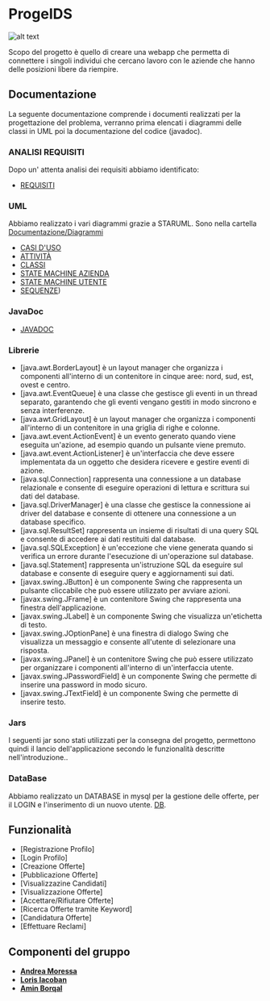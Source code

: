 # ProgeIDS
![alt text](https://comunicatidelcredito.it/wp-content/uploads/2019/09/BANCA-D-ITALIA.png)

Scopo del progetto è quello di creare una webapp che permetta di connettere i singoli individui che cercano lavoro con le aziende che hanno delle posizioni libere da riempire.
## Documentazione
La seguente documentazione comprende i documenti realizzati per la progettazione del problema, verranno prima elencati i diagrammi delle classi in UML poi la documentazione del codice (javadoc).

### ANALISI REQUISITI
Dopo un' attenta analisi dei requisiti abbiamo identificato:
- [REQUISITI](https://github.com/lorisiaco/ProgeIDS/blob/main/Documetations/SoftwareRequirementEngineering.md)

### UML
Abbiamo realizzato i vari diagrammi grazie a STARUML.
Sono nella cartella [Documentazione/Diagrammi](https://github.com/lorisiaco/ProgeIDS/blob/main/Documetations/UML)
- [CASI D'USO](https://github.com/lorisiaco/ProgeIDS/blob/main/Documetations/UML/UseCaseDiagram/UseCaseDiagram.png)
- [ATTIVITÀ](https://github.com/lorisiaco/ProgeIDS/blob/main/Documetations/UML/ActivityDiagram/ActivityDiagram.png)
- [CLASSI](https://github.com/lorisiaco/ProgeIDS/blob/main/Documetations/UML/ClassDiagram/ClassDiagram.png)
- [STATE MACHINE AZIENDA](https://github.com/lorisiaco/ProgeIDS/blob/main/Documetations/UML/StateMachineDiagram/StateMachineDiagramAzienda.png)
- [STATE MACHINE UTENTE](https://github.com/lorisiaco/ProgeIDS/blob/main/Documetations/UML/StateMachineDiagram/StateMachineDiagramUtente.png)
- [SEQUENZE](https://github.com/lorisiaco/ProgeIDS/blob/main/Documetations/UML/SequenceDiagramDiagram/SequenceDiagram.png))

### JavaDoc
- [JAVADOC](https://github.com/lorisiaco/ProgeIDS/blob/main/Documetations/UML)

### Librerie
- [java.awt.BorderLayout] è un layout manager che organizza i componenti all'interno di un contenitore in cinque aree: nord, sud, est, ovest e centro.
- [java.awt.EventQueue] è una classe che gestisce gli eventi in un thread separato, garantendo che gli eventi vengano gestiti in modo sincrono e senza interferenze.
- [java.awt.GridLayout] è un layout manager che organizza i componenti all'interno di un contenitore in una griglia di righe e colonne.
- [java.awt.event.ActionEvent] è un evento generato quando viene eseguita un'azione, ad esempio quando un pulsante viene premuto.
- [java.awt.event.ActionListener] è un'interfaccia che deve essere implementata da un oggetto che desidera ricevere e gestire eventi di azione.
- [java.sql.Connection] rappresenta una connessione a un database relazionale e consente di eseguire operazioni di lettura e scrittura sui dati del database.
- [java.sql.DriverManager] è una classe che gestisce la connessione ai driver del database e consente di ottenere una connessione a un database specifico.
- [java.sql.ResultSet] rappresenta un insieme di risultati di una query SQL e consente di accedere ai dati restituiti dal database.
- [java.sql.SQLException] è un'eccezione che viene generata quando si verifica un errore durante l'esecuzione di un'operazione sul database.
- [java.sql.Statement] rappresenta un'istruzione SQL da eseguire sul database e consente di eseguire query e aggiornamenti sui dati.
- [javax.swing.JButton] è un componente Swing che rappresenta un pulsante cliccabile che può essere utilizzato per avviare azioni.
- [javax.swing.JFrame] è un contenitore Swing che rappresenta una finestra dell'applicazione.
- [javax.swing.JLabel] è un componente Swing che visualizza un'etichetta di testo.
- [javax.swing.JOptionPane] è una finestra di dialogo Swing che visualizza un messaggio e consente all'utente di selezionare una risposta.
- [javax.swing.JPanel] è un contenitore Swing che può essere utilizzato per organizzare i componenti all'interno di un'interfaccia utente.
- [javax.swing.JPasswordField] è un componente Swing che permette di inserire una password in modo sicuro.
- [javax.swing.JTextField] è un componente Swing che permette di inserire testo.

### Jars
I seguenti jar sono stati utilizzati per la consegna del progetto, permettono quindi il lancio dell'applicazione secondo le funzionalità descritte nell'introduzione..

### DataBase
Abbiamo realizzato un DATABASE in mysql per la gestione delle offerte, per il LOGIN e l'inserimento di un nuovo utente.
[DB](Code/__pycache__/JobDatabase.cpython-310.pyc).

## Funzionalità
- [Registrazione Profilo]
- [Login Profilo]
- [Creazione Offerte]
- [Pubblicazione Offerte]
- [Visualizzazine Candidati]
- [Visualizzazione Offerte]
- [Accettare/Rifiutare Offerte]
- [Ricerca Offerte tramite Keyword]
- [Candidatura Offerte]
- [Effettuare Reclami]

## Componenti del gruppo
- [__Andrea Moressa__](https://github.com/morex5ound)
- [__Loris Iacoban__](https://github.com/lorisiaco)
- [__Amin Borqal__](https://github.com/)
